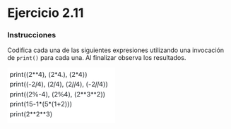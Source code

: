 # Ejercicio 2.11

### Instrucciones

Codifica cada una de las siguientes expresiones utilizando una invocación de `print()` para cada una. Al finalizar observa los resultados.

![Expresiones](expresiones.png)
